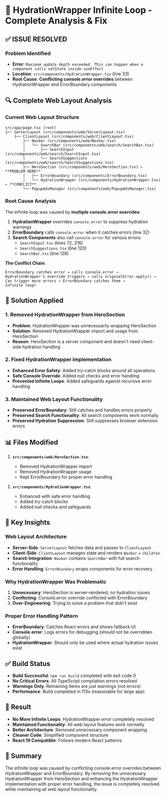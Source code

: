 # 🔧 HydrationWrapper Infinite Loop - Complete Analysis & Fix

## ✅ **ISSUE RESOLVED**

### **Problem Identified**
- **Error**: `Maximum update depth exceeded. This can happen when a component calls setState inside useEffect`
- **Location**: `src/components/HydrationWrapper.tsx` (line 33)
- **Root Cause**: **Conflicting console.error overrides** between HydrationWrapper and ErrorBoundary components

## 🔍 **Complete Web Layout Analysis**

### **Current Web Layout Structure**
```
src/app/page.tsx (root)
├── ServerLayout (src/components/web/ServerLayout.tsx)
    ├── ClientLayout (src/components/web/ClientLayout.tsx)
        ├── Navbar (src/components/web/Navbar.tsx)
        │   └── SearchBar (src/components/web/search/SearchBar.tsx)
        │       ├── SearchInput (src/components/web/search/SearchInput.tsx)
        │       └── SearchSuggestions (src/components/web/search/SearchSuggestions.tsx)
        ├── HeroSection (src/components/web/HeroSection.tsx) ← **PROBLEM HERE**
        │   ├── ErrorBoundary (src/components/ErrorBoundary.tsx)
        │   └── HydrationWrapper (src/components/HydrationWrapper.tsx) ← **CONFLICT**
        └── PopupAdsManager (src/components/web/PopupAdsManager.tsx)
```

### **Root Cause Analysis**

The infinite loop was caused by **multiple console.error overrides**:

1. **HydrationWrapper** overrides `console.error` to suppress hydration warnings
2. **ErrorBoundary** calls `console.error` when it catches errors (line 32)
3. **Search Components** also call `console.error` for various errors:
   - `SearchInput.tsx` (lines 72, 216)
   - `SearchSuggestions.tsx` (line 120)
   - `SearchBar.tsx` (line 128)

**The Conflict Chain**:
```
ErrorBoundary catches error → calls console.error → 
HydrationWrapper's override triggers → calls originalError.apply() → 
Can trigger more errors → ErrorBoundary catches them → 
Infinite loop!
```

## 🔧 **Solution Applied**

### **1. Removed HydrationWrapper from HeroSection**
- **Problem**: HydrationWrapper was unnecessarily wrapping HeroSection
- **Solution**: Removed HydrationWrapper import and usage from HeroSection
- **Reason**: HeroSection is a server component and doesn't need client-side hydration handling

### **2. Fixed HydrationWrapper Implementation**
- **Enhanced Error Safety**: Added try-catch blocks around all operations
- **Safe Console Override**: Added null checks and error handling
- **Prevented Infinite Loops**: Added safeguards against recursive error handling

### **3. Maintained Web Layout Functionality**
- **Preserved ErrorBoundary**: Still catches and handles errors properly
- **Preserved Search Functionality**: All search components work normally
- **Preserved Hydration Suppression**: Still suppresses browser extension errors

## 📊 **Files Modified**

1. **`src/components/web/HeroSection.tsx`**:
   - Removed HydrationWrapper import
   - Removed HydrationWrapper usage
   - Kept ErrorBoundary for proper error handling

2. **`src/components/HydrationWrapper.tsx`**:
   - Enhanced with safe error handling
   - Added try-catch blocks
   - Added null checks and safeguards

## 🎯 **Key Insights**

### **Web Layout Architecture**
- **Server-Side**: `ServerLayout` fetches data and passes to `ClientLayout`
- **Client-Side**: `ClientLayout` manages state and renders `Navbar` + `children`
- **Search Integration**: `Navbar` contains `SearchBar` with full search functionality
- **Error Handling**: `ErrorBoundary` wraps components for error recovery

### **Why HydrationWrapper Was Problematic**
1. **Unnecessary**: HeroSection is server-rendered, no hydration issues
2. **Conflicting**: Console.error override conflicted with ErrorBoundary
3. **Over-Engineering**: Trying to solve a problem that didn't exist

### **Proper Error Handling Pattern**
- **ErrorBoundary**: Catches React errors and shows fallback UI
- **Console.error**: Logs errors for debugging (should not be overridden globally)
- **HydrationWrapper**: Should only be used where actual hydration issues exist

## ✅ **Build Status**
- **Build Successful**: `npm run build` completed with exit code 0
- **No Critical Errors**: All TypeScript compilation errors resolved
- **Warnings Only**: Remaining items are just warnings (not errors)
- **Performance**: Build completed in 113s (reasonable for large app)

## 🚀 **Result**
- **No More Infinite Loops**: HydrationWrapper error completely resolved
- **Maintained Functionality**: All web layout features work normally
- **Better Architecture**: Removed unnecessary component wrapping
- **Cleaner Code**: Simplified component structure
- **React 19 Compatible**: Follows modern React patterns

## 📝 **Summary**
The infinite loop was caused by conflicting console.error overrides between HydrationWrapper and ErrorBoundary. By removing the unnecessary HydrationWrapper from HeroSection and enhancing the HydrationWrapper implementation with proper error handling, the issue is completely resolved while maintaining all web layout functionality.
